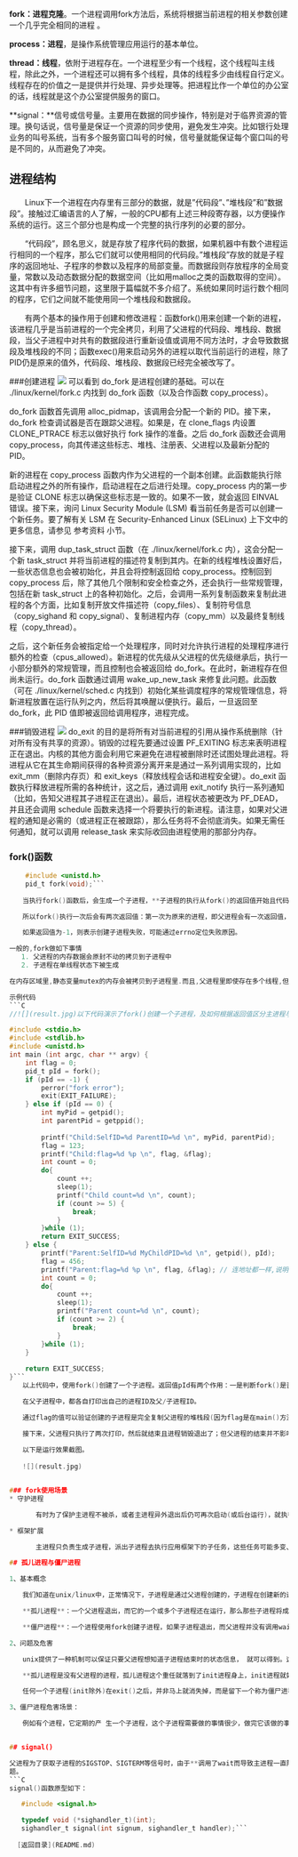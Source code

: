 **fork：进程克隆**。一个进程调用fork方法后，系统将根据当前进程的相关参数创建一个几乎完全相同的进程
。

**process：进程**，是操作系统管理应用运行的基本单位。

**thread：线程**，依附于进程存在。一个进程至少有一个线程，这个线程叫主线程，除此之外，一个进程还可以拥有多个线程，具体的线程多少由线程自行定义。线程存在的价值之一是提供并行处理、异步处理等。把进程比作一个单位的办公室的话，线程就是这个办公室提供服务的窗口。

**signal：**信号或信号量。主要用在数据的同步操作，特别是对于临界资源的管理。换句话说，信号量是保证一个资源的同步使用，避免发生冲突。比如银行处理业务的叫号系统，当有多个服务窗口叫号的时候，信号量就能保证每个窗口叫的号是不同的，从而避免了冲突。
## 进程结构
　　Linux下一个进程在内存里有三部分的数据，就是”代码段”、”堆栈段”和”数据段”。接触过汇编语言的人了解，一般的CPU都有上述三种段寄存器，以方便操作系统的运行。这三个部分也是构成一个完整的执行序列的必要的部分。

　　“代码段”，顾名思义，就是存放了程序代码的数据，如果机器中有数个进程运行相同的一个程序，那么它们就可以使用相同的代码段。”堆栈段”存放的就是子程序的返回地址、子程序的参数以及程序的局部变量。而数据段则存放程序的全局变量，常数以及动态数据分配的数据空间（比如用malloc之类的函数取得的空间）。这其中有许多细节问题，这里限于篇幅就不多介绍了。系统如果同时运行数个相同的程序，它们之间就不能使用同一个堆栈段和数据段。

　　有两个基本的操作用于创建和修改进程：函数fork()用来创建一个新的进程，该进程几乎是当前进程的一个完全拷贝，利用了父进程的代码段、堆栈段、数据段，当父子进程中对共有的数据段进行重新设值或调用不同方法时，才会导致数据段及堆栈段的不同；函数exec()用来启动另外的进程以取代当前运行的进程，除了PID仍是原来的值外，代码段、堆栈段、数据段已经完全被改写了。 　　

###创建进程
![](figure1.gif)
可以看到 do_fork 是进程创建的基础。可以在 ./linux/kernel/fork.c 内找到 do_fork 函数（以及合作函数 copy_process）。

do_fork 函数首先调用 alloc_pidmap，该调用会分配一个新的 PID。接下来，do_fork 检查调试器是否在跟踪父进程。如果是，在 clone_flags 内设置 CLONE_PTRACE 标志以做好执行 fork 操作的准备。之后 do_fork 函数还会调用 copy_process，向其传递这些标志、堆栈、注册表、父进程以及最新分配的 PID。

新的进程在 copy_process 函数内作为父进程的一个副本创建。此函数能执行除启动进程之外的所有操作，启动进程在之后进行处理。copy_process 内的第一步是验证 CLONE 标志以确保这些标志是一致的。如果不一致，就会返回 EINVAL 错误。接下来，询问 Linux Security Module (LSM) 看当前任务是否可以创建一个新任务。要了解有关 LSM 在 Security-Enhanced Linux (SELinux) 上下文中的更多信息，请参见 参考资料 小节。

接下来，调用 dup_task_struct 函数（在 ./linux/kernel/fork.c 内），这会分配一个新 task_struct 并将当前进程的描述符复制到其内。在新的线程堆栈设置好后，一些状态信息也会被初始化，并且会将控制返回给 copy_process。控制回到 copy_process 后，除了其他几个限制和安全检查之外，还会执行一些常规管理，包括在新 task_struct 上的各种初始化。之后，会调用一系列复制函数来复制此进程的各个方面，比如复制开放文件描述符（copy_files）、复制符号信息（copy_sighand 和 copy_signal）、复制进程内存（copy_mm）以及最终复制线程（copy_thread）。

之后，这个新任务会被指定给一个处理程序，同时对允许执行进程的处理程序进行额外的检查（cpus_allowed）。新进程的优先级从父进程的优先级继承后，执行一小部分额外的常规管理，而且控制也会被返回给 do_fork。在此时，新进程存在但尚未运行。do_fork 函数通过调用 wake_up_new_task 来修复此问题。此函数（可在 ./linux/kernel/sched.c 内找到）初始化某些调度程序的常规管理信息，将新进程放置在运行队列之内，然后将其唤醒以便执行。最后，一旦返回至 do_fork，此 PID 值即被返回给调用程序，进程完成。

###销毁进程
![](figure2.gif)
do_exit 的目的是将所有对当前进程的引用从操作系统删除（针对所有没有共享的资源）。销毁的过程先要通过设置 PF_EXITING 标志来表明进程正在退出。内核的其他方面会利用它来避免在进程被删除时还试图处理此进程。将进程从它在其生命期间获得的各种资源分离开来是通过一系列调用实现的，比如 exit_mm（删除内存页）和 exit_keys（释放线程会话和进程安全键）。do_exit 函数执行释放进程所需的各种统计，这之后，通过调用 exit_notify 执行一系列通知（比如，告知父进程其子进程正在退出）。最后，进程状态被更改为 PF_DEAD，并且还会调用 schedule 函数来选择一个将要执行的新进程。请注意，如果对父进程的通知是必需的（或进程正在被跟踪），那么任务将不会彻底消失。如果无需任何通知，就可以调用 release_task 来实际收回由进程使用的那部分内存。

### fork()函数

```C
    #include <unistd.h>
    pid_t fork(void);```
    
　　当执行fork()函数后，会生成一个子进程，**子进程的执行从fork()的返回值开始且代码继续往下执行。**

　　所以fork()执行一次后会有两次返回值：第一次为原来的进程，即父进程会有一次返回值，表示新生成的子进程的进程ID；第二次为子进程的起始执行，返回值为0。

　　如果返回值为-1，则表示创建子进程失败，可能通过errno定位失败原因。

一般的,fork做如下事情
   1. 父进程的内存数据会原封不动的拷贝到子进程中
   2. 子进程在单线程状态下被生成

在内存区域里,静态变量mutex的内存会被拷贝到子进程里.而且,父进程里即使存在多个线程,但它们也不会被继承到子进程里. fork的这两个特征就是造成死锁的原因.

示例代码
```C
//![](result.jpg)以下代码演示了fork()创建一个子进程，及如何根据返回值区分主进程与子进程等。

#include <stdio.h>
#include <stdlib.h>
#include <unistd.h>
int main (int argc, char ** argv) {
    int flag = 0;
    pid_t pId = fork();
    if (pId == -1) {
        perror("fork error");
        exit(EXIT_FAILURE);
    } else if (pId == 0) {
        int myPid = getpid();
        int parentPid = getppid();
        
        printf("Child:SelfID=%d ParentID=%d \n", myPid, parentPid);
        flag = 123;
        printf("Child:flag=%d %p \n", flag, &flag);
        int count = 0;
        do{
            count ++;
            sleep(1);
            printf("Child count=%d \n", count);
            if (count >= 5) {
                break;
            }
        }while (1);
        return EXIT_SUCCESS;
    } else {
        printf("Parent:SelfID=%d MyChildPID=%d \n", getpid(), pId);
        flag = 456;
        printf("Parent:flag=%d %p \n", flag, &flag); // 连地址都一样,说明是真的完全拷贝,但值已经是不同的了..
        int count = 0;
        do{
            count ++;
            sleep(1);
            printf("Parent count=%d \n", count);
            if (count >= 2) {
                break;
            }
        }while (1);
    }
    
    return EXIT_SUCCESS;
}```
　　以上代码中，使用fork()创建了一个子进程。返回值pId有两个作用：一是判断fork()是否正常执行；二是判断fork()正常执行后如何区分父子进程。

　　在父子进程中，都各自打印出自己的进程ID及父/子进程ID。

　　通过flag的值可以验证创建的子进程是完全复制父进程的堆栈段(因为flag是在main()方法内声明的)的，两个进程都输出了flag=0的信息。接下来进程可以各自对flag再次更新值，做到了互不干扰。但从打印的int指针地址来看，指针地址值都是一样的，再次印证了子进程是对父进程的完全复制。

　　接下来，父进程只执行了两次打印，然后就结束且进程销毁退出了；但父进程的结束并不影响子进程的运行，子进程一直打印到数字5才正常退出。所以验证了fork()出来的进程是各自独立的，完全按照自己的代码逻辑运行直至执行完毕。
　　
　　以下是运行效果截图。
　　
　　![](result.jpg)


### fork使用场景
* 守护进程

　　　　有时为了保护主进程不被杀，或者主进程异外退出后仍可再次启动(或后台运行)，就执行fork()让子进程监控主进程的运行状态，根据监听保护主进程的运行。好多应用会用进程间的相对独立性再做点黑产的事..嗻嗻..就不说了。

* 框架扩展

　　　　主进程只负责生成子进程，派出子进程去执行应用框架下的子任务，这些任务可能多变、可能更新频繁，但配合fork()及exec()函数，一切都是so easy..还保证了主进程的稳定，避免频繁更新程序。 　　

## 孤儿进程与僵尸进程

1、基本概念

　　我们知道在unix/linux中，正常情况下，子进程是通过父进程创建的，子进程在创建新的进程。子进程的结束和父进程的运行是一个异步过程,即父进程永远无法预测子进程 到底什么时候结束。 当一个 进程完成它的工作终止之后，它的父进程需要调用wait()或者waitpid()系统调用取得子进程的终止状态。**父一直阻塞**

　　**孤儿进程**：一个父进程退出，而它的一个或多个子进程还在运行，那么那些子进程将成为孤儿进程。孤儿进程将被init进程(进程号为1)所收养，并由init进程对它们完成状态收集工作。=======》父亲早死成孤儿

　　**僵尸进程**：一个进程使用fork创建子进程，如果子进程退出，而父进程并没有调用wait或waitpid获取子进程的状态信息，那么子进程的进程描述符仍然保存在系统中。这种进程称之为僵死进程。========》父亲未死只是不负责任

2、问题及危害

　　unix提供了一种机制可以保证只要父进程想知道子进程结束时的状态信息， 就可以得到。这种机制就是: 在每个进程退出的时候,内核释放该进程所有的资源,包括打开的文件,占用的内存等。 但是仍然为其保留一定的信息(包括进程号the process ID,退出状态the termination status of the process,运行时间the amount of CPU time taken by the process等)。**直到父进程通过wait / waitpid来取时才释放。 但这样就导致了问题，如果进程不调用wait / waitpid的话， 那么保留的那段信息就不会释放，其进程号就会一直被占用，**但是系统所能使用的进程号是有限的，如果大量的产生僵死进程，将因为没有可用的进程号而导致系统不能产生新的进程. 此即为僵尸进程的危害，应当避免。

　　**孤儿进程是没有父进程的进程，孤儿进程这个重任就落到了init进程身上，init进程就好像是一个民政局，**专门负责处理孤儿进程的善后工作。每当出现一个孤儿进程的时候，内核就把孤 儿进程的父进程设置为init，而init进程会循环地wait()它的已经退出的子进程。这样，当一个孤儿进程凄凉地结束了其生命周期的时候，init进程就会代表党和政府出面处理它的一切善后工作。因此孤儿进程并不会有什么危害。

　　任何一个子进程(init除外)在exit()之后，并非马上就消失掉，而是留下一个称为僵尸进程(Zombie)的数据结构，等待父进程处理。这是每个 子进程在结束时都要经过的阶段。如果子进程在exit()之后，父进程没有来得及处理，这时用ps命令就能看到子进程的状态是“Z”。如果父进程能及时 处理，可能用ps命令就来不及看到子进程的僵尸状态，但这并不等于子进程不经过僵尸状态。  如果父进程在子进程结束之前退出，则子进程将由init接管。init将会以父进程的身份对僵尸状态的子进程进行处理。

3、僵尸进程危害场景：

　　例如有个进程，它定期的产 生一个子进程，这个子进程需要做的事情很少，做完它该做的事情之后就退出了，因此这个子进程的生命周期很短，但是，父进程只管生成新的子进程，至于子进程 退出之后的事情，则一概不闻不问，这样，系统运行上一段时间之后，系统中就会存在很多的僵死进程，倘若用ps命令查看的话，就会看到很多状态为Z的进程。 严格地来说，僵死进程并不是问题的根源，罪魁祸首是产生出大量僵死进程的那个父进程。因此，当我们寻求如何消灭系统中大量的僵死进程时，答案就是把产生大 量僵死进程的那个元凶枪毙掉（也就是通过kill发送SIGTERM或者SIGKILL信号啦）。枪毙了元凶进程之后，它产生的僵死进程就变成了孤儿进 程，这些孤儿进程会被init进程接管，init进程会wait()这些孤儿进程，释放它们占用的系统进程表中的资源，这样，这些已经僵死的孤儿进程 就能瞑目而去了。


## signal()　　

父进程为了获取子进程的SIGSTOP、SIGTERM等信号时，由于**调用了wait而导致主进程一直阻塞**。在实际的开发中，主进程在等待子进程状态变化时还会有其它的事情要去执行，所以需要一种异步回调机制，让主进程可以在执行其它任务的时候，又可以监听到子进程的进程状态变化时及时处理。====》signal()函数就可以解决以上的问
题。
```C
signal()函数原型如下：

   #include <signal.h>

   typedef void (*sighandler_t)(int);
   sighandler_t signal(int signum, sighandler_t handler);```
  
  [返回目录](README.md)